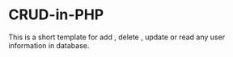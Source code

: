 # CRUD-in-PHP
This is a short template for add , delete , update or read any user information in database.
